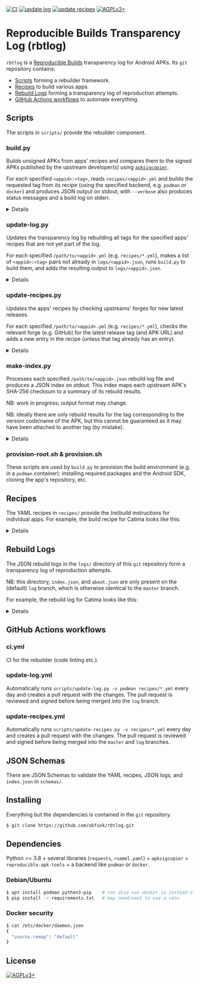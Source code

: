 <!-- SPDX-FileCopyrightText: 2024 FC (Fay) Stegerman <flx@obfusk.net> -->
<!-- SPDX-License-Identifier: AGPL-3.0-or-later -->

[![CI](https://github.com/obfusk/rbtlog/actions/workflows/ci.yml/badge.svg)](https://github.com/obfusk/rbtlog/actions/workflows/ci.yml)
[![update log](https://github.com/obfusk/rbtlog/actions/workflows/update-log.yml/badge.svg)](https://github.com/obfusk/rbtlog/actions/workflows/update-log.yml)
[![update recipes](https://github.com/obfusk/rbtlog/actions/workflows/update-recipes.yml/badge.svg)](https://github.com/obfusk/rbtlog/actions/workflows/update-recipes.yml)
[![AGPLv3+](https://img.shields.io/badge/license-AGPLv3+-blue.svg)](https://www.gnu.org/licenses/agpl-3.0.html)

# Reproducible Builds Transparency Log (rbtlog)

`rbtlog` is a [Reproducible Builds](https://reproducible-builds.org/)
transparency log for Android APKs.  Its `git` repository contains:

- [Scripts](#scripts) forming a rebuilder framework.
- [Recipes](#recipes) to build various apps.
- [Rebuild Logs](#rebuild-logs) forming a transparency log of reproduction attempts.
- [GitHub Actions workflows](#github-actions-workflows) to automate everything.

## Scripts

The scripts in `scripts/` provide the rebuilder component.

### build.py

Builds unsigned APKs from apps' recipes and compares them to the signed APKs
published by the upstream developer(s) using
[`apksigcopier`](https://github.com/obfusk/apksigcopier).

For each specified `<appid>:<tag>`, reads `recipes/<appid>.yml` and builds the
requested tag from its recipe (using the specified backend, e.g. `podman` or
`docker`) and produces JSON output on stdout; with `--verbose` also produces
status messages and a build log on stderr.

<details>

```bash
$ scripts/build.py --help
usage: build.py [-h] [-v] [--keep-apks DIR] {podman,docker} [SPEC ...]

build apps from recipes

positional arguments:
  {podman,docker}  backend
  SPEC             appid:tag to build

options:
  -h, --help       show this help message and exit
  -v, --verbose
  --keep-apks DIR  save APKs in DIR

$ scripts/build.py -v podman me.hackerchick.catima:v2.27.0
Building 'me.hackerchick.catima:v2.27.0'...
Downloading 'https://github.com/CatimaLoyalty/Android/releases/download/v2.27.0/app-release.apk'...
Running 'podman pull -- debian:bookworm-slim'...
Running 'podman run --rm --volume [...]:/outputs --volume [...]:/scripts --env ANDROID_HOME=/opt/sdk [...] -- debian:bookworm-slim bash -c timeout 10m /scripts/provision-root.sh && cd /build && timeout 10m su build /scripts/provision.sh && cd /build/repo && timeout 20m su build /scripts/build.sh'...
--- BEGIN BUILD LOG ---
[...]
BUILD SUCCESSFUL in 3m 30s
42 actionable tasks: 42 executed
+ mv app/build/outputs/apk/release/app-release-unsigned.apk /outputs/unsigned.apk

--- END BUILD LOG ---
[
  {
    "appid": "me.hackerchick.catima",
    "version_code": 132,
    "version_name": "2.27.0",
    "tag": "v2.27.0",
    "commit": "84c343e41f4a09ee3fe6ee0924a3446ae325c4b7",
    "recipe": { [...] },
    "timestamp": 1707523651,
    "reproducible": true,
    "error": null,
    "build_log": "[...]",
    "upstream_signed_apk_sha256": "406d52cb1c778444521adffc1d82afeaff37c0a2e33d3c9888a9e0361bcbd0fd",
    "built_unsigned_apk_sha256": "fd20af0e28807dd85f3ff910069a966f82302d543e93cd1de2da0ba68851c2ee",
    "signature_copied_apk_sha256": "406d52cb1c778444521adffc1d82afeaff37c0a2e33d3c9888a9e0361bcbd0fd"
  }
]
```

</details>

### update-log.py

Updates the transparency log by rebuilding all tags for the specified apps'
recipes that are not yet part of the log.

For each specified `/path/to/<appid>.yml` (e.g. `recipes/*.yml`), makes a list
of `<appid>:<tag>` pairs not already in `logs/<appid>.json`, runs `build.py` to
build them, and adds the resulting output to `logs/<appid>.json`.

<details>

```bash
$ scripts/update-log.py --help
usage: update-log.py [-h] [-v] {podman,docker} [RECIPE ...]

update log

positional arguments:
  {podman,docker}  backend
  RECIPE           recipe

options:
  -h, --help       show this help message and exit
  -v, --verbose

$ scripts/update-log.py -v docker recipes/*.yml
Updating 'me.hackerchick.catima'...
Nothing to build.
Updating 'org.fossify.gallery'...
Nothing to build.
Updating 'org.fossify.messages'...
Building ['org.fossify.messages:1.0.1']...
Building 'org.fossify.messages:1.0.1'...
Downloading 'https://github.com/FossifyOrg/Messages/releases/download/1.0.1/messages-2-foss-release.apk'...
Running 'docker pull -- debian:bookworm-slim'...
Running 'docker run [...]'...
--- BEGIN BUILD LOG ---
RUN COMMAND docker pull -- debian:bookworm-slim
bookworm-slim: Pulling from library/debian
c57ee5000d61: Pulling fs layer
c57ee5000d61: Download complete
c57ee5000d61: Pull complete
Digest: sha256:7802002798b0e351323ed2357ae6dc5a8c4d0a05a57e7f4d8f97136151d3d603
Status: Downloaded newer image for debian:bookworm-slim
docker.io/library/debian:bookworm-slim
RUN COMMAND docker run [...]
[...]
+ apt-get install --no-install-recommends -y git wget unzip openjdk-17-jdk-headless
[...]
+ git clone --recurse-submodules -b 1.0.1 -- https://github.com/FossifyOrg/Messages.git /build/repo
[...]
+ ./gradlew assembleFossRelease
[...]
BUILD SUCCESSFUL in 4m 49s
42 actionable tasks: 42 executed
+ mv app/build/outputs/apk/foss/release/messages-2-foss-release-unsigned.apk /outputs/unsigned.apk

--- END BUILD LOG ---
```

</details>

### update-recipes.py

Updates the apps' recipes by checking upstreams' forges for new latest releases.

For each specified `/path/to/<appid>.yml` (e.g. `recipes/*.yml`), checks the
relevant forge (e.g. GitHub) for the latest release tag (and APK URL) and adds a
new entry in the recipe (unless that tag already has an entry).

<details>

```bash
$ scripts/update-recipes.py --help
usage: update-recipes.py [-h] [-v] [RECIPE ...]

update recipes

positional arguments:
  RECIPE         recipe

options:
  -h, --help     show this help message and exit
  -v, --verbose

$ scripts/update-recipes.py -v recipes/*.yml
Updating 'me.hackerchick.catima'...
Checking 'https://api.github.com/repos/CatimaLoyalty/Android/releases/latest'...
Found tag 'v2.27.0' with APK URL 'https://github.com/CatimaLoyalty/Android/releases/download/v2.27.0/app-release.apk'.
Updating 'org.fossify.gallery'...
Checking 'https://api.github.com/repos/FossifyOrg/Gallery/releases/latest'...
Found tag '1.1.1' with APK URL 'https://github.com/FossifyOrg/Gallery/releases/download/1.1.1/gallery-5-foss-release.apk'.
Tag already present: '1.1.1'.
Updating 'org.fossify.messages'...
Checking 'https://api.github.com/repos/FossifyOrg/Messages/releases/latest'...
Found tag '1.0.1' with APK URL 'https://github.com/FossifyOrg/Messages/releases/download/1.0.1/messages-2-foss-release.apk'.
Tag already present: '1.0.1'.
```

</details>

### make-index.py

Processes each specified `/path/to/<appid>.json` rebuild log file and produces a
JSON index on stdout.  This index maps each upstream APK's SHA-256 checksum to a
summary of its rebuild results.

NB: work in progress; output format may change.

NB: ideally there are only rebuild results for the tag corresponding to the
version code/name of the APK, but this cannot be guaranteed as it may have been
attached to another tag (by mistake).

<details>

```bash
$ scripts/make-index.py --help
usage: make-index.py [-h] [-v] [LOG ...]

make index

positional arguments:
  LOG            log

options:
  -h, --help     show this help message and exit
  -v, --verbose

$ scripts/make-index.py -v logs/*.json
Processing 'com.bnyro.translate'...
Processing 'com.looker.droidify'...
Processing 'me.hackerchick.catima'...
Processing 'org.fossify.gallery'...
Processing 'org.fossify.messages'...
{
  "11d413edcbc200f1497f68613adb56fb7a8d748c180a215782e98bff263506e5": [
    {
      "repository": "https://github.com/you-apps/TranslateYou.git",
      "apk_url": "https://github.com/you-apps/TranslateYou/releases/download/v9.0/app-libre-release.apk",
      "appid": "com.bnyro.translate",
      "version_code": 40,
      "version_name": "9.0",
      "tag": "v9.0",
      "commit": "3bbc2dbe09d8928529df00ebe9f46556aebc5146",
      "timestamp": 1707876803,
      "reproducible": true,
      "error": null
    }
  ],
  [...]
  "406d52cb1c778444521adffc1d82afeaff37c0a2e33d3c9888a9e0361bcbd0fd": [
    {
      "repository": "https://github.com/CatimaLoyalty/Android.git",
      "apk_url": "https://github.com/CatimaLoyalty/Android/releases/download/v2.27.0/app-release.apk",
      "appid": "me.hackerchick.catima",
      "version_code": 132,
      "version_name": "2.27.0",
      "tag": "v2.27.0",
      "commit": "84c343e41f4a09ee3fe6ee0924a3446ae325c4b7",
      "timestamp": 1707877480,
      "reproducible": true,
      "error": null
    }
  ],
  [...]
}
```

</details>

### provision-root.sh & provision.sh

These scripts are used by `build.py` to provision the build environment (e.g. in
a `podman` container): installing required packages and the Android SDK, cloning
the app's repository, etc.

## Recipes

The YAML recipes in `recipes/` provide the (re)build instructions for individual
apps.  For example, the build recipe for Catima looks like this:

<details>

```yaml
---
repository: https://github.com/CatimaLoyalty/Android.git
updates: releases
versions:
  - tag: v2.27.0
    apks:
      - apk_pattern: app-release\.apk
        apk_url: https://github.com/CatimaLoyalty/Android/releases/download/$$TAG$$/app-release.apk
        build:
          - ./gradlew assembleRelease
          - mv app/build/outputs/apk/release/app-release-unsigned.apk /outputs/unsigned.apk
        build_home_dir: /build
        build_repo_dir: /build/repo
        build_user: build
        provisioning:
          android_home: /opt/sdk
          build_tools:
          cmake:
          cmdline_tools:
            version: '12.0'
            url: https://dl.google.com/android/repository/commandlinetools-linux-11076708_latest.zip
            sha256: 2d2d50857e4eb553af5a6dc3ad507a17adf43d115264b1afc116f95c92e5e258
          extra_packages: []
          image: debian:bookworm-slim
          jdk: openjdk-17-jdk-headless
          ndk:
          platform:
          platform_tools:
          tools:
```

</details>

## Rebuild Logs

The JSON rebuild logs in the `logs/` directory of this `git` repository form a
transparency log of reproduction attempts.

NB: this directory, `index.json`, and `about.json` are only present on
the (default) `log` branch, which is otherwise identical to the
`master` branch.

For example, the rebuild log for Catima looks like this:

<details>

```json
{
  "appid": "me.hackerchick.catima",
  "tags": {
    "v2.27.0": [
      {
        "appid": "me.hackerchick.catima",
        "version_code": 132,
        "version_name": "2.27.0",
        "tag": "v2.27.0",
        "commit": "84c343e41f4a09ee3fe6ee0924a3446ae325c4b7",
        "recipe": {
          "repository": "https://github.com/CatimaLoyalty/Android.git",
          "tag": "v2.27.0",
          "apk_pattern": "app-release\\.apk",
          "apk_url": "https://github.com/CatimaLoyalty/Android/releases/download/v2.27.0/app-release.apk",
          "build": "./gradlew assembleRelease\nmv app/build/outputs/apk/release/app-release-unsigned.apk /outputs/unsigned.apk\n",
          "build_home_dir": "/build",
          "build_repo_dir": "/build/repo",
          "build_user": "build",
          "provisioning": {
            "android_home": "/opt/sdk",
            "build_tools": null,
            "cmake": null,
            "cmdline_tools": {
              "version": "12.0",
              "url": "https://dl.google.com/android/repository/commandlinetools-linux-11076708_latest.zip",
              "sha256": "2d2d50857e4eb553af5a6dc3ad507a17adf43d115264b1afc116f95c92e5e258"
            },
            "extra_packages": [],
            "image": "debian:bookworm-slim",
            "jdk": "openjdk-17-jdk-headless",
            "ndk": null,
            "platform": null,
            "platform_tools": null,
            "tools": null
          }
        },
        "timestamp": 1707618660,
        "reproducible": true,
        "error": null,
        "build_log": "[...]"
        "upstream_signed_apk_sha256": "406d52cb1c778444521adffc1d82afeaff37c0a2e33d3c9888a9e0361bcbd0fd",
        "built_unsigned_apk_sha256": "fd20af0e28807dd85f3ff910069a966f82302d543e93cd1de2da0ba68851c2ee",
        "signature_copied_apk_sha256": "406d52cb1c778444521adffc1d82afeaff37c0a2e33d3c9888a9e0361bcbd0fd"
      }
    ]
  },
  "version_codes": {
    "132": [
      "v2.27.0"
    ]
  },
  "sha256": {
    "406d52cb1c778444521adffc1d82afeaff37c0a2e33d3c9888a9e0361bcbd0fd": [
      "v2.27.0"
    ]
  }
}
```

</details>

## GitHub Actions workflows

### ci.yml

CI for the rebuilder (code linting etc.).

### update-log.yml

Automatically runs `scripts/update-log.py -v podman recipes/*.yml` every day and
creates a pull request with the changes.  The pull request is reviewed and
signed before being merged into the `log` branch.

### update-recipes.yml

Automatically runs `scripts/update-recipes.py -v recipes/*.yml` every day and
creates a pull request with the changes.  The pull request is reviewed and
signed before being merged into the `master` and `log` branches.

## JSON Schemas

There are JSON Schemas to validate the YAML recipes, JSON logs, and `index.json`
in `schemas/`.

## Installing

Everything but the dependencies is contained in the `git` repository.

```bash
$ git clone https://github.com/obfusk/rbtlog.git
```

## Dependencies

Python >= 3.8 + several libraries (`requests`, `ruamel.yaml`) + `apksigcopier` +
`reproducible-apk-tools` + a backend like `podman` or `docker`.

### Debian/Ubuntu

```bash
$ apt install podman python3-pip    # can also use docker.io instead of podman
$ pip install -r requirements.txt   # may need/want to use a venv
```

### Docker security

```bash
$ cat /etc/docker/daemon.json
{
  "userns-remap": "default"
}
```

## License

[![AGPLv3+](https://www.gnu.org/graphics/agplv3-155x51.png)](https://www.gnu.org/licenses/agpl-3.0.html)

<!-- vim: set tw=70 sw=2 sts=2 et fdm=marker : -->
